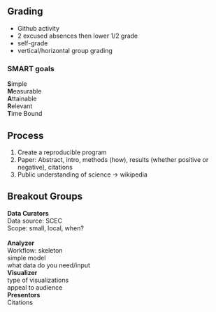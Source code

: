 <h2>Grading</h2>
<ul>
<li>Github activity
<li>2 excused absences then lower 1/2 grade
<li>self-grade
<li>vertical/horizontal group grading
</ul>

<h3>SMART goals</h3>
<b>S</b>imple
<br>
<b>M</b>easurable
<br>
<b>A</b>ttainable
<br>
<b>R</b>elevant<br>
<b>T</b>ime Bound

<h2>Process</h2>
<ol>
<li>Create a reproducible program
<li>Paper: Abstract, intro, methods (how), results (whether positive or negative), citations
<li>Public understanding of science -> wikipedia
</ol>

<h2>Breakout Groups</h2>
<b>Data Curators</b>
<br>
Data source: SCEC<br>
Scope: small, local, when?<br>
<br>
<b>Analyzer</b>
<br>
Workflow: skeleton
<br>
simple model
<br>
what data do you need/input
<br>
<b>Visualizer</b>
<br>
type of visualizations
<br>
appeal to audience
<br>
<b>Presentors</b>
<br>
Citations
